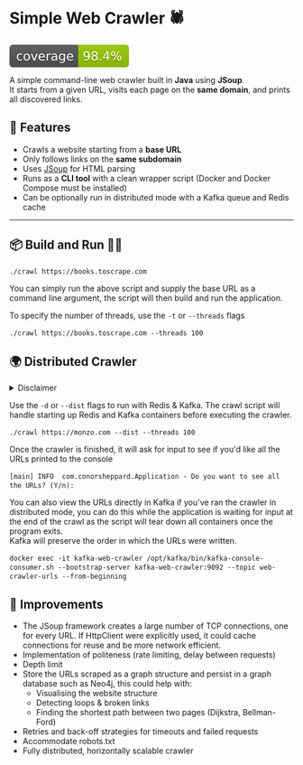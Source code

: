 # Simple Web Crawler 🕷️

<img src="./badges/jacoco.svg" style="display: flex;" alt="jacoco-test-coverage-badge">

A simple command-line web crawler built in **Java** using **JSoup**.  
It starts from a given URL, visits each page on the **same domain**, and prints all discovered links.

## 🚀 Features
- Crawls a website starting from a **base URL**
- Only follows links on the **same subdomain**
- Uses [JSoup](https://jsoup.org/) for HTML parsing
- Runs as a **CLI tool** with a clean wrapper script (Docker and Docker Compose must be installed)
- Can be optionally run in distributed mode with a Kafka queue and Redis cache

---

## 📦 Build and Run 🏃🏻

```shell
./crawl https://books.toscrape.com
```

You can simply run the above script and supply the base URL as a command line argument, the script will then build and
run the application.

To specify the number of threads, use the `-t` or `--threads` flags

```shell
./crawl https://books.toscrape.com --threads 100
```

## 🌍 Distributed Crawler

<details>
<summary>Disclaimer</summary>

_This crawler is not fully distributed but rather a first step towards making it fully distributed.
By extracting the queue out into a Kafka instance and the cache into a Redis instance, we loosely couple the queue and
cache from the crawler and make them available to other worker nodes.  
So even though we don't currently have any other worker nodes, and some parts of the system are still very much
purpose-built for one machine, we are well on our way to a modular web crawler that can be run on one machine or in a
cluster or swarm of crawler containers on Kubernetes (or your choice of container orchestration platform).  
Each crawler in the distributed cluster could also be utilising concurrency across hundreds of threads to process links,
therefore we combine the power of concurrency and distribution ⚡️._
</details>

Use the `-d` or `--dist` flags to run with Redis & Kafka.
The crawl script will handle starting up Redis and Kafka containers before executing the crawler.
```shell
./crawl https://monzo.com --dist --threads 100
```

Once the crawler is finished, it will ask for input to see if you'd like all the URLs printed to the console
```shell
[main] INFO  com.conorsheppard.Application - Do you want to see all the URLs? (Y/n):
```

You can also view the URLs directly in Kafka if you've ran the crawler in distributed mode, you can do this while the
application is waiting for input at the end of the crawl as the script will tear down all containers once the program exits.  
Kafka will preserve the order in which the URLs were written.
```shell
docker exec -it kafka-web-crawler /opt/kafka/bin/kafka-console-consumer.sh --bootstrap-server kafka-web-crawler:9092 --topic web-crawler-urls --from-beginning
```

## 📝 Improvements
- The JSoup framework creates a large number of TCP connections, one for every URL. 
If HttpClient were explicitly used, it could cache connections for reuse and be more network efficient.
- Implementation of politeness (rate limiting, delay between requests)
- Depth limit
- Store the URLs scraped as a graph structure and persist in a graph database such as Neo4j, this could help with:
    - Visualising the website structure 
    - Detecting loops & broken links
    - Finding the shortest path between two pages (Dijkstra, Bellman-Ford)
- Retries and back-off strategies for timeouts and failed requests
- Accommodate robots.txt
- Fully distributed, horizontally scalable crawler
